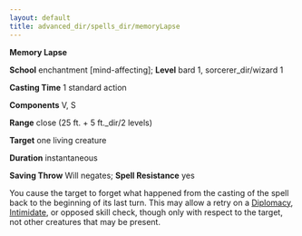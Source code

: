 ```yaml
---
layout: default
title: advanced_dir/spells_dir/memoryLapse
---
```

 **Memory Lapse**

**School** enchantment [mind-affecting]; **Level** bard 1, sorcerer_dir/wizard 1

**Casting Time** 1 standard action

**Components** V, S

**Range** close (25 ft. + 5 ft._dir/2 levels)

**Target** one living creature

**Duration** instantaneous

**Saving Throw** Will negates; **Spell Resistance** yes

You cause the target to forget what happened from the casting of the spell back to the beginning of its last turn. This may allow a retry on a [Diplomacy](../../skills_dir/diplomacy#_diplomacy), [Intimidate](../../skills_dir/intimidate#_intimidate), or opposed skill check, though only with respect to the target, not other creatures that may be present.

